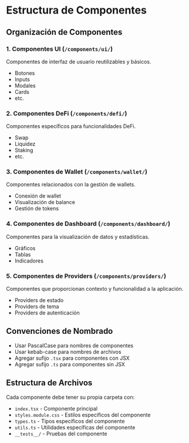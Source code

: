 # Estructura de Componentes

## Organización de Componentes

### 1. Componentes UI (`/components/ui/`)
Componentes de interfaz de usuario reutilizables y básicos.
- Botones
- Inputs
- Modales
- Cards
- etc.

### 2. Componentes DeFi (`/components/defi/`)
Componentes específicos para funcionalidades DeFi.
- Swap
- Liquidez
- Staking
- etc.

### 3. Componentes de Wallet (`/components/wallet/`)
Componentes relacionados con la gestión de wallets.
- Conexión de wallet
- Visualización de balance
- Gestión de tokens

### 4. Componentes de Dashboard (`/components/dashboard/`)
Componentes para la visualización de datos y estadísticas.
- Gráficos
- Tablas
- Indicadores

### 5. Componentes de Providers (`/components/providers/`)
Componentes que proporcionan contexto y funcionalidad a la aplicación.
- Providers de estado
- Providers de tema
- Providers de autenticación

## Convenciones de Nombrado
- Usar PascalCase para nombres de componentes
- Usar kebab-case para nombres de archivos
- Agregar sufijo `.tsx` para componentes con JSX
- Agregar sufijo `.ts` para componentes sin JSX

## Estructura de Archivos
Cada componente debe tener su propia carpeta con:
- `index.tsx` - Componente principal
- `styles.module.css` - Estilos específicos del componente
- `types.ts` - Tipos específicos del componente
- `utils.ts` - Utilidades específicas del componente
- `__tests__/` - Pruebas del componente 